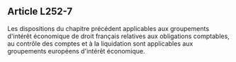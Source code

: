 Article L252-7
----
Les dispositions du chapitre précédent applicables aux groupements d'intérêt
économique de droit français relatives aux obligations comptables, au contrôle
des comptes et à la liquidation sont applicables aux groupements européens
d'intérêt économique.
